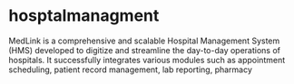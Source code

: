 # hosptalmanagment
MedLink is a comprehensive and scalable Hospital Management System (HMS) developed to digitize and streamline the day-to-day operations of hospitals. It successfully integrates various modules such as appointment scheduling, patient record management, lab reporting, pharmacy
